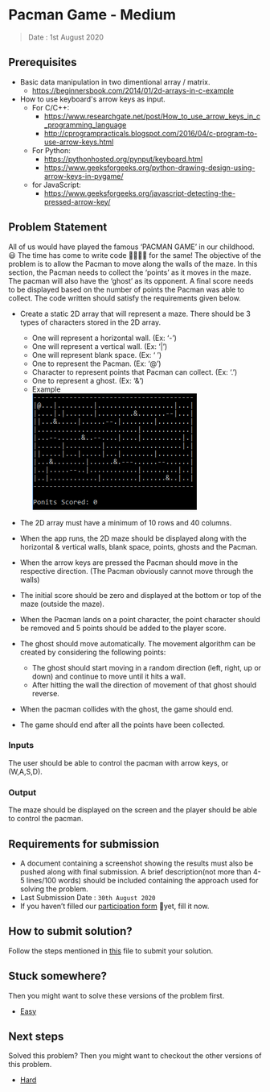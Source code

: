 # Pacman Game - Medium

> Date : 1st August 2020

## Prerequisites
- Basic data manipulation in two dimentional array / matrix.
  - https://beginnersbook.com/2014/01/2d-arrays-in-c-example
- How to use keyboard's arrow keys as input.
  - For C/C++:
    - https://www.researchgate.net/post/How_to_use_arrow_keys_in_c_programming_language
    - http://cprogrampracticals.blogspot.com/2016/04/c-program-to-use-arrow-keys.html
  - For Python:
    - https://pythonhosted.org/pynput/keyboard.html
    - https://www.geeksforgeeks.org/python-drawing-design-using-arrow-keys-in-pygame/
  - for JavaScript:
    - https://www.geeksforgeeks.org/javascript-detecting-the-pressed-arrow-key/

## Problem Statement

All of us would have played the famous ‘PACMAN GAME’ in our childhood. 😃 The time has come to write code 👨‍💻👩‍💻 for the same!
The objective of the problem is to allow the Pacman to move along the walls of the maze.
In this section, the Pacman needs to collect the ‘points’ as it moves in the maze. The pacman will also have the ‘ghost’ as its opponent. A final score needs to be displayed based on the number of points the Pacman was able to collect. The code written should satisfy the requirements given below.

- Create a static 2D array that will represent a maze. There should be 3 types of characters stored in the 2D array.
  - One will represent a horizontal wall. (Ex: ‘-’)
  - One will represent a vertical wall. (Ex: ‘|’)
  - One will represent blank space. (Ex: ‘ ’)
  - One to represent the Pacman. (Ex: ‘@’)
  - Character to represent points that Pacman can collect. (Ex: ‘.’)
  - One to represent a ghost. (Ex: ‘&’)
  - Example <br> ![Example image](../../assets/images/pacmanGameMedium.png)

- The 2D array must have a minimum of 10 rows and 40 columns.
- When the app runs, the 2D maze should be displayed along with the horizontal & vertical walls, blank space, points, ghosts and the Pacman.
- When the arrow keys are pressed the Pacman should move in the respective direction. (The Pacman obviously cannot move through the walls)
- The initial score should be zero and displayed at the bottom or top of the maze (outside the maze). 
- When the Pacman lands on a point character, the point character should be removed and 5 points should be added to the player score.
- The ghost should move automatically. The movement algorithm can be created by considering the following points:
  - The ghost should start moving in a random direction (left, right, up or down) and continue to move until it hits a wall.
  - After hitting the wall the direction of movement of that ghost should reverse.
- When the pacman collides with the ghost, the game should end.
- The game should end after all the points have been collected.


### Inputs

The user should be able to control the pacman with arrow keys, or (W,A,S,D).

### Output

The maze should be displayed on the screen and the player should be able to control the pacman.

## Requirements for submission

- A document containing a screenshot showing the results must also be pushed along with final submission. A brief description(not more than 4-5 lines/100 words) should be included containing the approach used for solving the problem.
- Last Submission Date : `30th August 2020`
- If you haven’t filled our [participation form](https://tinyurl.com/codewithgsblr) 📃yet, fill it now.

## How to submit solution?

Follow the steps mentioned in [this](../../CONTRIBUTING.md) file to submit your solution.

## Stuck somewhere?

Then you might want to solve these versions of the problem first.

- [Easy](../../Easy/2.%20Pacman%20Game/README.md)

## Next steps

Solved this problem? Then you might want to checkout the other versions of this problem.

- [Hard](../../Hard/2.%20Pacman%20Game/README.md)
